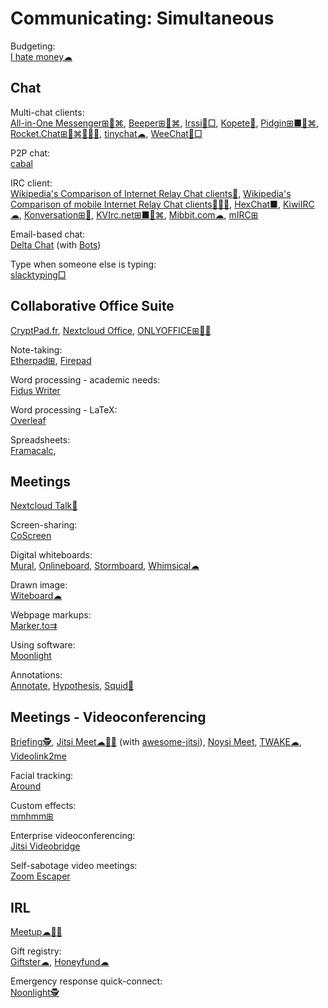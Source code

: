 # Communicating: Simultaneous

Budgeting:  
[I hate money☁](https://ihatemoney.org/)

## Chat

Multi-chat clients:  
[All-in-One Messenger⊞🐧⌘](https://allinone.im/),
[Beeper⊞🐧⌘](https://www.beeper.com/),
[Irssi🐧□](https://irssi.org/),
[Kopete🐧](https://apps.kde.org/kopete/),
[Pidgin⊞■🐧⌘](https://pidgin.im/),
[Rocket.Chat⊞🐧⌘🍎🤖💾](https://rocket.chat/),
[tinychat☁](https://tinychat.com),
[WeeChat🐧□](https://weechat.org/)

P2P chat:  
[cabal](https://cabal.chat/)

IRC client:  
[Wikipedia's Comparison of Internet Relay Chat clients💩](https://en.wikipedia.org/wiki/Comparison_of_Internet_Relay_Chat_clients),
[Wikipedia's Comparison of mobile Internet Relay Chat clients🍎🤖💩](https://en.wikipedia.org/wiki/Comparison_of_mobile_Internet_Relay_Chat_clients),
[HexChat■](https://hexchat.github.io/),
[KiwiIRC☁](https://kiwiirc.com/),
[Konversation⊞🐧](https://konversation.kde.org/),
[KVIrc.net⊞■🐧⌘](https://www.kvirc.net/),
[Mibbit.com☁](https://mibbit.com/),
[mIRC⊞](https://www.mirc.com/)

Email-based chat:  
[Delta Chat](https://delta.chat/) (with [Bots](https://bots.delta.chat))

Type when someone else is typing:  
[slacktyping□](https://github.com/will/slacktyping)

## Collaborative Office Suite

[CryptPad.fr](https://cryptpad.fr/),
[Nextcloud Office](https://nextcloud.com/office/),
[ONLYOFFICE⊞🐧💾](https://www.onlyoffice.com/)

Note-taking:  
[Etherpad⊞](https://etherpad.org/),
[Firepad](https://firepad.io/)

Word processing - academic needs:  
[Fidus Writer](https://www.fiduswriter.org/)

Word processing - LaTeX:  
[Overleaf](https://www.overleaf.com/)

Spreadsheets:  
[Framacalc](https://framacalc.org/),

## Meetings

[Nextcloud Talk💾](https://nextcloud.com/talk/)

Screen-sharing:  
[CoScreen](https://www.coscreen.co/)

Digital whiteboards:  
[Mural](https://www.mural.co/),
[Onlineboard](https://onlineboard.eu/),
[Stormboard](https://stormboard.com/),
[Whimsical☁](https://whimsical.com/)

Drawn image:  
[Witeboard☁](https://witeboard.com)

Webpage markups:  
[Marker.to⇉](http://marker.to/)

Using software:  
[Moonlight](https://moonlight-stream.org/)

Annotations:  
[Annotate](https://annotate.net/),
[Hypothesis](https://web.hypothes.is/),
[Squid🤖](https://www.squidnotes.com/)

## Meetings - Videoconferencing

[Briefing🕵️](https://brie.fi/ng),
[Jitsi Meet☁🍎🤖](https://meet.jit.si/) (with [awesome-jitsi](https://github.com/xceejay/awesome-jitsi)),
[Noysi Meet](https://meet.noysi.com/),
[TWAKE☁](https://twake.app/),
[Videolink2me](https://videolink2me.com/)

Facial tracking:  
[Around](https://www.around.co/)

Custom effects:  
[mmhmm⊞](https://www.mmhmm.app/)

Enterprise videoconferencing:  
[Jitsi Videobridge](https://jitsi.org/jitsi-videobridge/)

Self-sabotage video meetings:  
[Zoom Escaper](https://zoomescaper.com/)

## IRL

[Meetup☁🍎🤖](https://www.meetup.com/)

Gift registry:  
[Giftster☁](https://www.giftster.com/),
[Honeyfund☁](https://www.honeyfund.com/)

Emergency response quick-connect:  
[Noonlight🕵️](https://www.noonlight.com/)
